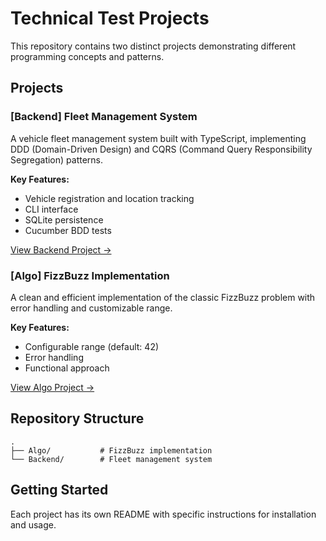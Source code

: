 # Technical Test Projects

This repository contains two distinct projects demonstrating different programming concepts and patterns.

## Projects

### [Backend] Fleet Management System

A vehicle fleet management system built with TypeScript, implementing DDD (Domain-Driven Design) and CQRS (Command Query Responsibility Segregation) patterns.

**Key Features:**
- Vehicle registration and location tracking
- CLI interface
- SQLite persistence
- Cucumber BDD tests

[View Backend Project →](Backend/)

### [Algo] FizzBuzz Implementation

A clean and efficient implementation of the classic FizzBuzz problem with error handling and customizable range.

**Key Features:**
- Configurable range (default: 42)
- Error handling
- Functional approach

[View Algo Project →](Algo/)

## Repository Structure

```
.
├── Algo/           # FizzBuzz implementation
└── Backend/        # Fleet management system
```

## Getting Started

Each project has its own README with specific instructions for installation and usage.
